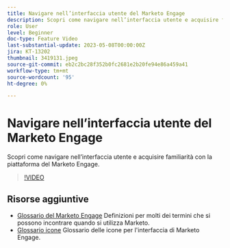 ```yaml
---
title: Navigare nell’interfaccia utente del Marketo Engage
description: Scopri come navigare nell’interfaccia utente e acquisire familiarità con la piattaforma del Marketo Engage.
role: User
level: Beginner
doc-type: Feature Video
last-substantial-update: 2023-05-08T00:00:00Z
jira: KT-13202
thumbnail: 3419131.jpeg
source-git-commit: eb2c2bc28f352b0fc2681e2b20fe94e86a459a41
workflow-type: tm+mt
source-wordcount: '95'
ht-degree: 0%

---
```



# Navigare nell’interfaccia utente del Marketo Engage

Scopri come navigare nell’interfaccia utente e acquisire familiarità con la piattaforma del Marketo Engage.

>[!VIDEO](https://video.tv.adobe.com/v/3419131/?learn=on)

## Risorse aggiuntive

* [Glossario del Marketo Engage](https://experienceleague.adobe.com/docs/marketo/using/getting-started-with-marketo/marketo-glossary.html?lang=en)
Definizioni per molti dei termini che si possono incontrare quando si utilizza Marketo.
* [Glossario icone](https://experienceleague.adobe.com/docs/marketo/using/product-docs/marketo-engage-modern-ux/icon-glossary.html?lang=en)
Glossario delle icone per l&#39;interfaccia di Marketo Engage.
